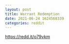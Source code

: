 ```yaml
--- 
layout: post 
title: Warrant Redemption 
date: 2021-06-24 1624568339 
categories: reddit 
--- 
```

https://redd.it/o79vkm